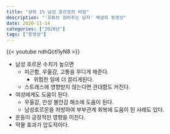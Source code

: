```yaml
---
title: "상위 1% 남성 호르몬의 비밀"
description: "'유튜브 읽어주는 남자' 채널의 동영상"
date: 2020-11-14
categories: ["2020년"]
tags: ["동영상"]
---
```


{{< youtube ndhQctl1yN8 >}}

- 남성 호르몬 수치가 높으면 
    - 피곤함, 우울감, 고통을 무디게 해준다.
        - 위험한 일에 더 끌리게된다.
    - 스트레스애 영향받지 않는다면 관대함도 커진다. 
- 여성에게도 도움이 된다.
    - 우울감, 만성 불안감 해소에 도움이 된다.
    - 남성호르몬을 처방하여 부부관계 회복에 도움이 된 사례도 있다. 
- 운동이 긍정적인 영향을 미친다. 
- 약물 효과가 압도적이다.
